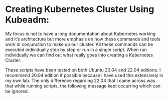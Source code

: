 # Creating Kubernetes Cluster Using Kubeadm:
My focus is not to have a long documentation about Kubernetes working and it’s architecture but more emphasis on how these commands and tools work in conjunction to make up our cluster. All these commands can be executed individually  step by step or run in a single script. When run individually we can find out  what really goes into creating a Kubernetes Cluster. 

These scripts have been tested on both Ubuntu 20.04 and 22.04 editions. I recommend 20.04 edition if possible because I have used this extensively in my own lab. The only difference regarding 22.04 that I came across was that while running scripts, the following  message  kept occurring which can be ignored. 
